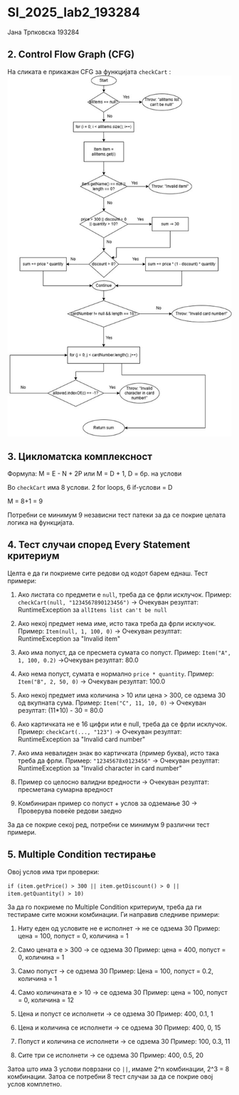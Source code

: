 # SI_2025_lab2_193284
Јана Трпковска 193284

## 2. Control Flow Graph (CFG)
На сликата е прикажан CFG за функцијата `checkCart` : 
![CFG](CFG_checkCart.jpg)



## 3. Цикломатска комплексност
Формула:
M = E - N + 2P или M = D + 1, D = бр. на услови

Во `checkCart` има 8 услови.
2 for loops, 6 if-услови = D

М = 8+1 = 9

Потребни се минимум 9 независни тест патеки за да се покрие целата логика на функцијата.


## 4. Тест случаи според Every Statement критериум
Целта е да ги покриеме сите редови од кодот барем еднаш. Тест примери:

1. Ако листата со предмети е `null`, треба да се фрли исклучок.
Пример: `checkCart(null, "1234567890123456")`
-> Очекуван резултат: RuntimeException за `allItems list can't be null`

2. Ако некој предмет нема име, исто така треба да фрли исклучок.
Пример: `Item(null, 1, 100, 0)`
-> Очекуван резултат: RuntimeException за "Invalid item"

3. Ако има попуст, да се пресмета сумата со попуст.
Пример: `Item("A", 1, 100, 0.2)`
->Очекуван резултат: 80.0

4. Ако нема попуст, сумата е нормално `price * quantity`.
Пример: `Item("B", 2, 50, 0)`
-> Очекуван резултат: 100.0

5. Ако некој предмет има количина > 10 или цена > 300, се одзема 30 од вкупната сума.
Пример: `Item("C", 11, 10, 0)`
-> Очекуван резултат: (11*10) - 30 = 80.0

6. Ако картичката не е 16 цифри или е null, треба да се фрли исклучок.
Пример: `checkCart(..., "123")`
-> Очекуван резултат: RuntimeException за "Invalid card number"

7. Ако има невалиден знак во картичката (пример буква), исто така треба да фрли.
Пример: `"12345678x0123456"`
-> Очекуван резултат: RuntimeException за "Invalid character in card number"

8. Пример со целосно валидни вредности
-> Очекуван резултат: пресметана сумарна вредност

9. Комбиниран пример со попуст + услов за одземање 30
-> Проверува повеќе редови заедно

За да се покрие секој ред, потребни се минимум 9 различни тест примери.


## 5. Multiple Condition тестирање

Овој услов има три проверки:

`if (item.getPrice() > 300 || item.getDiscount() > 0 || item.getQuantity() > 10)`

За да го покриеме по Multiple Condition критериум, треба да ги тестираме сите можни комбинации.
Ги направив следниве примери:

1. Ниту еден од условите не е исполнет -> не се одзема 30
Пример: цена = 100, попуст = 0, количина = 1

2. Само цената е > 300 -> се одзема 30
Пример: цена = 400, попуст = 0, количина = 1

3. Само попуст -> се одзема 30
Пример: Цена = 100, попуст = 0.2, количина = 1

4. Само количината е > 10 -> се одзема 30
Пример: цена = 100, попуст = 0, количина = 12

5. Цена и попуст се исполнети -> се одзема 30
Пример: 400, 0.1, 1

6. Цена и количина се исполнети -> се одзема 30
Пример: 400, 0, 15

7. Попуст и количина се исполнети -> се одзема 30
Пример: 100, 0.3, 11

8. Сите три се исполнети -> се одзема 30
Пример: 400, 0.5, 20

Затоа што има 3 услови поврзани со `||`, имаме 2^n комбинации, 2^3 = 8 комбинации.
Затоа се потребни 8 тест случаи за да се покрие овој услов комплетно.

